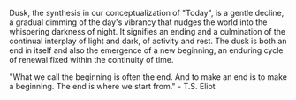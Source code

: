 
Dusk, the synthesis in our conceptualization of "Today", is a gentle decline, a gradual dimming of the day's vibrancy that nudges the world into the whispering darkness of night. It signifies an ending and a culmination of the continual interplay of light and dark, of activity and rest. The dusk is both an end in itself and also the emergence of a new beginning, an enduring cycle of renewal fixed within the continuity of time.

"What we call the beginning is often the end. And to make an end is to make a beginning. The end is where we start from." - T.S. Eliot

